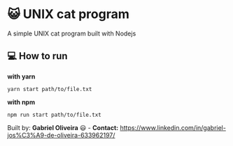 # :smiley_cat: UNIX cat program
A simple UNIX cat program built with Nodejs

## :computer: How to run

**with yarn**
```
yarn start path/to/file.txt
```

**with npm**
```
npm run start path/to/file.txt
```

Built by: **Gabriel Oliveira** :smiley: - **Contact:** <a href="https://www.linkedin.com/in/gabriel-jos%C3%A9-de-oliveira-633962197/">https://www.linkedin.com/in/gabriel-jos%C3%A9-de-oliveira-633962197/</a>
